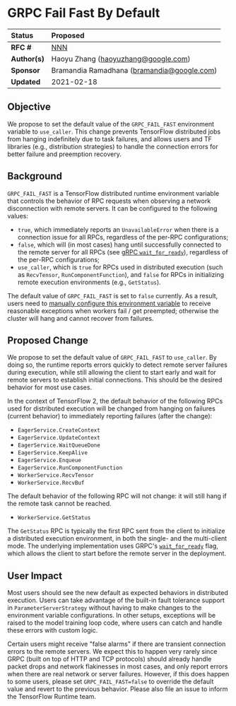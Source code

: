 # GRPC Fail Fast By Default

| Status        | Proposed                                                |
| :------------ | :------------------------------------------------------ |
| **RFC #**     | [NNN](https://github.com/tensorflow/community/pull/NNN) |
| **Author(s)** | Haoyu Zhang (haoyuzhang@google.com)                     |
| **Sponsor**   | Bramandia Ramadhana (bramandia@google.com)              |
| **Updated**   | 2021-02-18                                              |

## Objective

We propose to set the default value of the `GRPC_FAIL_FAST` environment variable
to `use_caller`. This change prevents TensorFlow distributed jobs from hanging
indefinitely due to task failures, and allows users and TF libraries (e.g.,
distribution strategies) to handle the connection errors for better failure and
preemption recovery.

## Background

`GRPC_FAIL_FAST` is a TensorFlow distributed runtime environment variable that
controls the behavior of RPC requests when observing a network disconnection
with remote servers. It can be configured to the following values:

*   `true`, which immediately reports an `UnavailableError` when there is a
    connection issue for all RPCs, regardless of the per-RPC configurations;
*   `false`, which will (in most cases) hang until successfully connected to the
    remote server for all RPCs (see
    [gRPC `wait_for_ready`](https://github.com/grpc/grpc/blob/master/doc/wait-for-ready.md)),
    regardless of the per-RPC configurations;
*   `use_caller`, which is `true` for RPCs used in distributed execution (such
    as `RecvTensor`, `RunComponentFunction`), and `false` for RPCs in
    initializing remote execution environments (e.g., `GetStatus`).

The default value of `GRPC_FAIL_FAST` is set to `false` currently. As a result,
users need to
[manually configure this environment variable](https://github.com/tensorflow/tensorflow/blob/1178262a2a55fa634a2390291fc633c515e28884/tensorflow/python/distribute/parameter_server_strategy_v2.py#L106)
to receive reasonable exceptions when workers fail / get preempted; otherwise
the cluster will hang and cannot recover from failures.

## Proposed Change

We propose to set the default value of `GRPC_FAIL_FAST` to `use_caller`. By
doing so, the runtime reports errors quickly to detect remote server failures
during execution, while still allowing the client to start early and wait for
remote servers to establish initial connections. This should be the desired
behavior for most use cases.

In the context of TensorFlow 2, the default behavior of the following RPCs used
for distributed execution will be changed from hanging on failures (current
behavior) to immediately reporting failures (after the change):

*   `EagerService.CreateContext`
*   `EagerService.UpdateContext`
*   `EagerService.WaitQueueDone`
*   `EagerService.KeepAlive`
*   `EagerService.Enqueue`
*   `EagerService.RunComponentFunction`
*   `WorkerService.RecvTensor`
*   `WorkerService.RecvBuf`

The default behavior of the following RPC will not change: it will still hang if
the remote task cannot be reached.

*   `WorkerService.GetStatus`

The `GetStatus` RPC is typically the first RPC sent from the client to
initialize a distributed execution environment, in both the single- and the
multi-client mode. The underlying implementation uses GRPC's
[`wait_for_ready`](https://github.com/grpc/grpc/blob/master/doc/wait-for-ready.md)
flag, which allows the client to start before the remote server in the
deployment.

## User Impact

Most users should see the new default as expected behaviors in distributed
execution. Users can take advantage of the built-in fault tolerance support in
`ParameterServerStrategy` without having to make changes to the environment
variable configurations. In other setups, exceptions will be raised to the model
training loop code, where users can catch and handle these errors with custom
logic.

Certain users might receive "false alarms" if there are transient connection
errors to the remote servers. We expect this to happen very rarely since GRPC
(built on top of HTTP and TCP protocols) should already handle packet drops and
network flakinesses in most cases, and only report errors when there are real
network or server failures. However, if this does happen to some users, please
set `GRPC_FAIL_FAST=false` to override the default value and revert to the
previous behavior. Please also file an issue to inform the TensorFlow Runtime
team.

